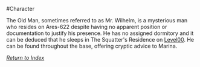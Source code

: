 #Character 

The Old Man, sometimes referred to as Mr. Wilhelm, is a mysterious man who resides on Ares-622 despite having no apparent position or documentation to justify his presence. He has no assigned dormitory and it can be deduced that he sleeps in The Squatter's Residence on [Level00](Level00.md). He can be found throughout the base, offering cryptic advice to Marina.

*[Return to Index](index2.md)*
